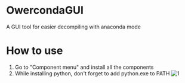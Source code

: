 # OwercondaGUI
A GUI tool for easier decompiling with anaconda mode
# How to use
1. Go to "Component menu" and install all the components
2. While installing python, don't forget to add python.exe to PATH
![1](https://user-images.githubusercontent.com/57108197/150641019-b6d7af1f-2d5f-41ed-8bb6-bb7f332db7ed.png)
